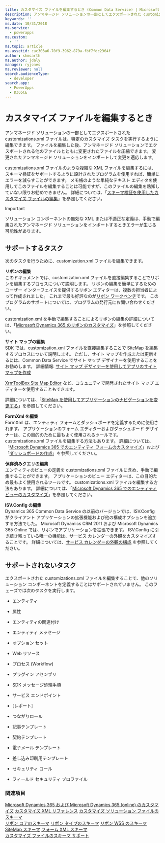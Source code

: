 ```yaml
---
title: カスタマイズ ファイルを編集するとき (Common Data Service) | Microsoft Docs
description: アンマネージド ソリューションの一部としてエクスポートされた customizations.xml ファイルは、特定のカスタマイズ タスクを実行するように編集できます。 ファイルを編集した後、アンマネージド ソリューションでエクスポートされる他のファイルとともに変更されたファイルを圧縮できます。 変更されたアンマネージド ソリューションをインポートして変更を適応します。
keywords: ''
ms.date: 10/31/2018
ms.service:
  - powerapps
ms.custom:
  - ''
ms.topic: article
ms.assetid: cac303a6-70f9-3962-879a-fbf7fdc2364f
author: shmcarth
ms.author: jdaly
manager: ryjones
ms.reviewer: null
search.audienceType:
  - developer
search.app:
  - PowerApps
  - D365CE
---
```


# <a name="when-to-edit-the-customizations-file"></a>カスタマイズ ファイルを編集するとき

アンマネージド ソリューションの一部としてエクスポートされた customizations.xml ファイルは、特定のカスタマイズ タスクを実行するように編集できます。 ファイルを編集した後、アンマネージド ソリューションでエクスポートされる他のファイルとともに変更されたファイルを圧縮できます。 変更されたアンマネージド ソリューションをインポートして変更を適応します。  
  
 customizations.xml ファイルのような複雑な XML ファイルを編集するには、スキーマ検証をサポートするように設計されたプログラムを使用すれば、簡単にエラーを減らすことができます。 メモ帳のような単純なテキスト エディタを使用してこのファイルを編集することは可能ですが、このファイルの編集を熟知していない限りお勧めできません。 詳細については、「[スキーマ検証を使用したカスタマイズ ファイルの編集](../model-driven-apps/edit-customizations-xml-file-schema-validation.md)」を参照してください。 
  
> [!IMPORTANT]
>  ソリューション コンポーネントの無効な XML または不適正な定義は、手動で編集されたアンマネージド ソリューションをインポートするときエラーが生じる可能性があります。  
  
## <a name="supported-tasks"></a>サポートするタスク  
 次のタスクを行うために、customization.xml ファイルを編集できます。  
  
 **リボンの編集**  
 このドキュメントでは、customization.xml ファイルを直接編集することでリボンを編集するプロセスについて説明します。 リボンの編集を簡単にするためのユーザー インターフェイスを提供するリボン エディターは、複数の担当者によって作成されました。 これまで最も好評なのが[リボン ワークベンチ](https://www.develop1.net/public/rwb/ribbonworkbench.aspx)です。 このプログラムのサポートについては、プログラムの発行元にお問い合わせください。  
  
 customization.xml を手動で編集することによるリボンの編集の詳細については、「[Microsoft Dynamics 365 のリボンのカスタマイズ](../model-driven-apps/customize-commands-ribbon.md)」を参照してください。  
  
 **サイト マップの編集**  
 SDK では、customization.xml ファイルを直接編集することで SiteMap を編集するプロセスについて説明します。 ただし、サイト マップを作成または更新するには、Common Data Service でサイト マップ デザイナーを使用することをお勧めします。 詳細情報: [サイト マップ デザイナーを使用してアプリのサイト マップを作成](../../maker/model-driven-apps/create-site-map-app.md)
  
 [XrmToolBox Site Map Editor](https://www.xrmtoolbox.com/plugins/MsCrmTools.SiteMapEditor/) など、コミュニティで開発されたサイト マップ エディターを使用することもできます。   
  
 詳細については、「[SiteMap を使用してアプリケーションのナビゲーションを変更する](/dynamics365/customer-engagement/developer/customize-dev/change-application-navigation-using-sitemap)」を参照してください。 
 
  
 **FormXml を編集**  
 FormXml は、エンティティ フォームとダッシュボードを定義するために使用されます。 アプリケーションのフォーム エディターおよびダッシュボード デザイナーは、この目的のために最もよく使用されるツールです。 customizations.xml ファイルを編集する方法もあります。 詳細については、「[Microsoft Dynamics 365 でのエンティティ フォームのカスタマイズ](../model-driven-apps/customize-entity-forms.md)」および「[ダッシュボードの作成](../model-driven-apps/create-dashboard.md)」を参照してください。
  
 **保存済みクエリの編集**  
 エンティティのビューの定義を customizations.xml ファイルに含め、手動で編集することができます。 アプリケーションのビュー エディターは、この目的ため最もよく使用されるツールです。 customizations.xml ファイルを編集する方法もあります。 詳細については、「[Microsoft Dynamics 365 でのエンティティ ビューのカスタマイズ](../model-driven-apps/customize-entity-views.md)」を参照してください。
  
 **ISV.Config の編集**  
 Dynamics 365 Common Data Service の以前のバージョンでは、ISV.Config がクライアント アプリケーションの拡張機能および他の構成オプションを追加する方法でした。 Microsoft Dynamics CRM 2011 および Microsoft Dynamics 365 Online では、リボンでアプリケーションを拡張できます。 ISV.Config に引き続き残っている唯一の機能は、サービス カレンダーの外観をカスタマイズすることです。 詳細については、[サービス カレンダーの外観の構成](/dynamics365/customer-engagement/developer/customize-dev/service-calendar-appearance-configuration) を参照してください。
  
## <a name="unsupported-tasks"></a>サポートされないタスク  
 エクスポートされた customizations.xml ファイルを編集することで、他のソリューション コンポーネントを定義することはサポートされていません。 このフェーズでは次のタスクを実行します。  
  
-   エンティティ  
  
-   属性  
  
-   エンティティの関連付け  
  
-   エンティティ メッセージ  
  
-   オプション セット  
  
-   Web リソース  
  
-   プロセス (Workflow)  
  
-   プラグイン アセンブリ  
  
-   SDK メッセージ処理手順  
  
-   サービス エンドポイント  
  
-   [レポート]  
  
-   つながりロール  
  
-   記事テンプレート  
  
-   契約テンプレート  
  
-   電子メール テンプレート  
  
-   差し込み印刷用テンプレート  
  
-   セキュリティ ロール  
  
-   フィールド セキュリティ プロファイル  
  
### <a name="see-also"></a>関連項目  
 [Microsoft Dynamics 365 および Microsoft Dynamics 365 (online) のカスタマイズ](/dynamics365/customer-engagement/developer/customize-dev/customize-applications)   <!-- TODO Need to find the topic in powerapps repo-->
 [カスタマイズ XML リファレンス](../model-driven-apps/customization-xml-reference.md) [カスタマイズ ソリューション ファイルのスキーマ](customization-solutions-file-schema.md)  
 [リボン コアのスキーマ](../model-driven-apps/ribbon-core-schema.md) [リボン タイプのスキーマ](../model-driven-apps/ribbon-types-schema.md) [リボン WSS のスキーマ](../model-driven-apps/ribbon-wss-schema.md)   
 [SiteMap スキーマ](/dynamics365/customer-engagement/developer/customize-dev/sitemap-schema) [フォーム XML スキーマ](../model-driven-apps/form-xml-schema.md)   
 [カスタマイズ ファイルのスキーマ サポート](../model-driven-apps/edit-customizations-xml-file-schema-validation.md)